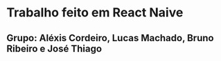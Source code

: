 # Trabalho feito em React Naive

## Grupo: Aléxis Cordeiro, Lucas Machado, Bruno Ribeiro e José Thiago


 
